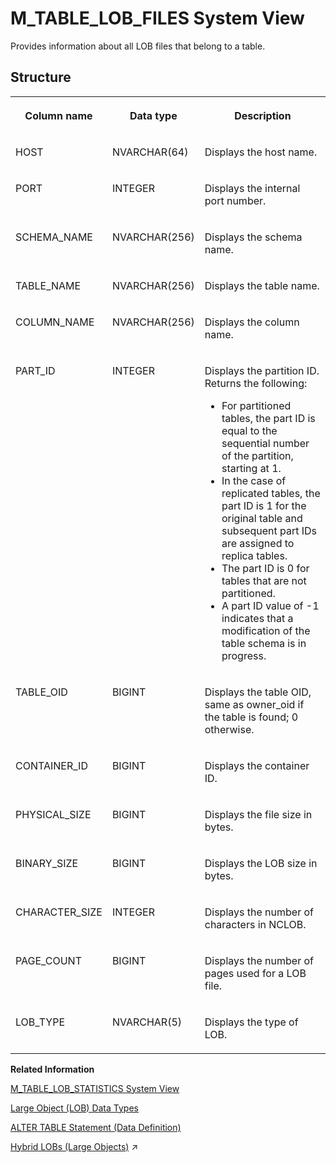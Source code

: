 <!-- loio20c63d0b7519101494baf61d17e2b326 -->

# M\_TABLE\_LOB\_FILES System View

Provides information about all LOB files that belong to a table.



<a name="loio20c63d0b7519101494baf61d17e2b326___m__t_a_b_l_e__l_o_b__f_i_l_e_s_1struct_M_TABLE_LOB_FILES"/>

## Structure


<table>
<tr>
<th valign="top">

Column name

</th>
<th valign="top">

Data type

</th>
<th valign="top">

Description

</th>
</tr>
<tr>
<td valign="top">

HOST

</td>
<td valign="top">

NVARCHAR\(64\)

</td>
<td valign="top">

Displays the host name.

</td>
</tr>
<tr>
<td valign="top">

PORT

</td>
<td valign="top">

INTEGER

</td>
<td valign="top">

Displays the internal port number.

</td>
</tr>
<tr>
<td valign="top">

SCHEMA\_NAME

</td>
<td valign="top">

NVARCHAR\(256\)

</td>
<td valign="top">

Displays the schema name.

</td>
</tr>
<tr>
<td valign="top">

TABLE\_NAME

</td>
<td valign="top">

NVARCHAR\(256\)

</td>
<td valign="top">

Displays the table name.

</td>
</tr>
<tr>
<td valign="top">

COLUMN\_NAME

</td>
<td valign="top">

NVARCHAR\(256\)

</td>
<td valign="top">

Displays the column name.

</td>
</tr>
<tr>
<td valign="top">

PART\_ID

</td>
<td valign="top">

INTEGER

</td>
<td valign="top">

Displays the partition ID. Returns the following:

-   For partitioned tables, the part ID is equal to the sequential number of the partition, starting at 1.
-   In the case of replicated tables, the part ID is 1 for the original table and subsequent part IDs are assigned to replica tables.
-   The part ID is 0 for tables that are not partitioned.
-   A part ID value of -1 indicates that a modification of the table schema is in progress.



</td>
</tr>
<tr>
<td valign="top">

TABLE\_OID

</td>
<td valign="top">

BIGINT

</td>
<td valign="top">

Displays the table OID, same as owner\_oid if the table is found; 0 otherwise.

</td>
</tr>
<tr>
<td valign="top">

CONTAINER\_ID

</td>
<td valign="top">

BIGINT

</td>
<td valign="top">

Displays the container ID.

</td>
</tr>
<tr>
<td valign="top">

PHYSICAL\_SIZE

</td>
<td valign="top">

BIGINT

</td>
<td valign="top">

Displays the file size in bytes.

</td>
</tr>
<tr>
<td valign="top">

BINARY\_SIZE

</td>
<td valign="top">

BIGINT

</td>
<td valign="top">

Displays the LOB size in bytes.

</td>
</tr>
<tr>
<td valign="top">

CHARACTER\_SIZE

</td>
<td valign="top">

INTEGER

</td>
<td valign="top">

Displays the number of characters in NCLOB.

</td>
</tr>
<tr>
<td valign="top">

PAGE\_COUNT

</td>
<td valign="top">

BIGINT

</td>
<td valign="top">

Displays the number of pages used for a LOB file.

</td>
</tr>
<tr>
<td valign="top">

LOB\_TYPE

</td>
<td valign="top">

NVARCHAR\(5\)

</td>
<td valign="top">

Displays the type of LOB.

</td>
</tr>
</table>

**Related Information**  


[M\_TABLE\_LOB\_STATISTICS System View](m-table-lob-statistics-system-view-722e79c.md "Provides information about the aggregated file and packed LOB statistics per host, port, table, partition, and column.")

[Large Object \(LOB\) Data Types](../../010-SQL-Reference/large-object-lob-data-types-c374aca.md "LOB (large objects) data types, such as NCLOB, and BLOB, are used to store a large amount of data, such as text documents and images.")

[ALTER TABLE Statement \(Data Definition\)](../../010-SQL-Reference/012-SQL-Statements/alter-table-statement-data-definition-20d329a.md "Alters a base or temporary table. See the ALTER VIRTUAL TABLE statement for altering virtual tables.")

[Hybrid LOBs (Large Objects)](https://help.sap.com/viewer/f9c5015e72e04fffa14d7d4f7267d897/2024_3_QRC/en-US/61ab21a1972846e0aa0b9a989ce4867a.html "To save memory you can store LOB data on disk, in this case the data is only loaded into memory when it is needed. Alternatively, you can use the configurable Hybrid LOB feature which is flexible and stores LOBs either on disk or in memory depending on their size.") :arrow_upper_right:

